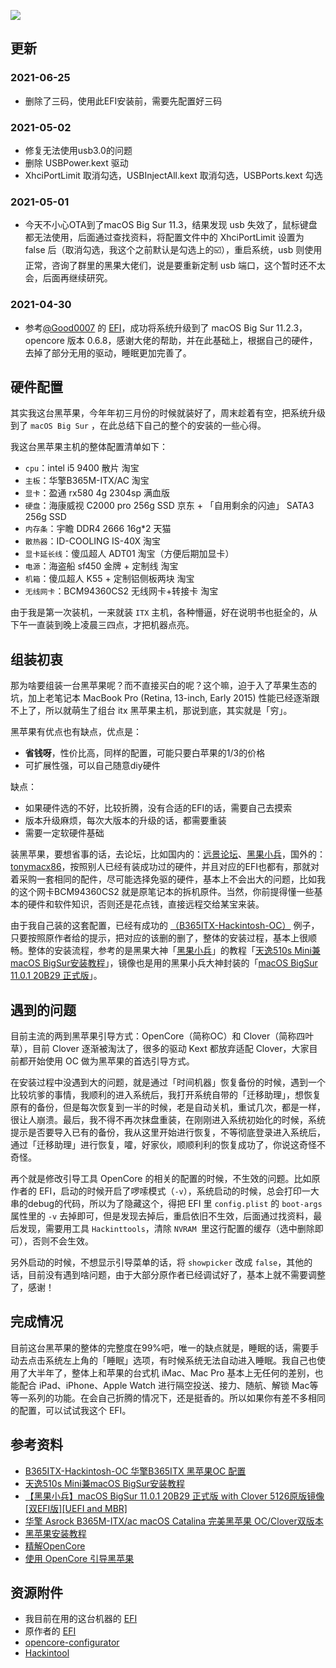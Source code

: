![](https://raw.githubusercontent.com/superleeyom/blog/main/img/iShot20201115.png)

## 更新

### 2021-06-25

- 删除了三码，使用此EFI安装前，需要先配置好三码

### 2021-05-02

- 修复无法使用usb3.0的问题
- 删除 USBPower.kext 驱动
- XhciPortLimit 取消勾选，USBInjectAll.kext 取消勾选，USBPorts.kext 勾选

### 2021-05-01

- 今天不小心OTA到了macOS Big Sur 11.3，结果发现 usb 失效了，鼠标键盘都无法使用，后面通过查找资料，将配置文件中的 XhciPortLimit 设置为 false 后（取消勾选，我这个之前默认是勾选上的☑️），重启系统，usb 则使用正常，咨询了群里的黑果大佬们，说是要重新定制 usb 端口，这个暂时还不太会，后面再继续研究。

### 2021-04-30

- 参考[@Good0007](https://github.com/Good0007) 的 [EFI](https://github.com/Good0007/B365ITX-Hackintosh-OC)，成功将系统升级到了 macOS Big Sur 11.2.3，opencore 版本 0.6.8，感谢大佬的帮助，并在此基础上，根据自己的硬件，去掉了部分无用的驱动，睡眠更加完善了。

## 硬件配置

其实我这台黑苹果，今年年初三月份的时候就装好了，周末趁着有空，把系统升级到了 `macOS Big Sur` ，在此总结下自己的整个的安装的一些心得。

我这台黑苹果主机的整体配置清单如下：

- `cpu`：intel i5 9400  散片 淘宝
- `主板`：华擎B365M-ITX/AC 淘宝
- `显卡`：盈通 rx580 4g 2304sp 满血版
- `硬盘`：海康威视 C2000 pro 256g SSD 京东 +  「自用剩余的闪迪」 SATA3 256g SSD 
- `内存条`：宇瞻 DDR4 2666 16g*2 天猫
- `散热器`：ID-COOLING IS-40X 淘宝
- `显卡延长线`：傻瓜超人 ADT01 淘宝（方便后期加显卡）
- `电源`：海盗船 sf450 金牌  + 定制线 淘宝
- `机箱`：傻瓜超人 K55 + 定制铝侧板两块  淘宝
- `无线网卡`：BCM94360CS2 无线网卡+转接卡  淘宝

由于我是第一次装机，一来就装 `ITX` 主机，各种懵逼，好在说明书也挺全的，从下午一直装到晚上凌晨三四点，才把机器点亮。

## 组装初衷

那为啥要组装一台黑苹果呢？而不直接买白的呢？这个嘛，迫于入了苹果生态的坑，加上老笔记本 MacBook Pro (Retina, 13-inch, Early 2015) 性能已经逐渐跟不上了，所以就萌生了组台 itx 黑苹果主机，那说到底，其实就是「穷」。

黑苹果有优点也有缺点，优点是：
- **省钱呀**，性价比高，同样的配置，可能只要白苹果的1/3的价格
- 可扩展性强，可以自己随意diy硬件

缺点：
- 如果硬件选的不好，比较折腾，没有合适的EFI的话，需要自己去摸索
- 版本升级麻烦，每次大版本的升级的话，都需要重装
- 需要一定软硬件基础

装黑苹果，要想省事的话，去论坛，比如国内的：[远景论坛](http://bbs.pcbeta.com/)、[黑果小兵](https://blog.daliansky.net/)，国外的：[tonymacx86](https://www.tonymacx86.com/)，按照别人已经有装成功过的硬件，并且对应的EFI也都有，那就对着采购一套相同的配件，尽可能选择免驱的硬件，基本上不会出大的问题，比如我的这个网卡BCM94360CS2 就是原笔记本的拆机原件。当然，你前提得懂一些基本的硬件和软件知识，否则还是花点钱，直接远程交给某宝来装。

由于我自己装的这套配置，已经有成功的 [（B365ITX-Hackintosh-OC）](https://github.com/Good0007/B365ITX-Hackintosh-OC) 例子，只要按照原作者给的提示，把对应的该删的删了，整体的安装过程，基本上很顺畅。整体的安装流程，参考的是黑果大神「[黑果小兵](https://blog.daliansky.net/)」的教程「[天逸510s Mini兼macOS BigSur安装教程](https://blog.daliansky.net/Lenovo-Tianyi-510s-Mini-and-macOS-BigSur-Installation-Tutorial.html)」，镜像也是用的黑果小兵大神封装的「[macOS BigSur 11.0.1 20B29 正式版](https://blog.daliansky.net/macOS-BigSur-11.0.1-20B29-Release-version-with-Clover-5126-original-image-Double-EFI-Version-UEFI-and-MBR.html)」。

## 遇到的问题

目前主流的两到黑苹果引导方式：OpenCore（简称OC）和 Clover（简称四叶草），目前 Clover 逐渐被淘汰了，很多的驱动 Kext 都放弃适配 Clover，大家目前都开始使用 OC 做为黑苹果的首选引导方式。

在安装过程中没遇到大的问题，就是通过「时间机器」恢复备份的时候，遇到一个比较坑爹的事情，我顺利的进入系统后，我打开系统自带的「迁移助理」，想恢复原有的备份，但是每次恢复到一半的时候，老是自动关机，重试几次，都是一样，很让人崩溃。最后，我不得不再次抹盘重装，在刚刚进入系统初始化的时候，系统提示是否要导入已有的备份，我从这里开始进行恢复，不等彻底登录进入系统后，通过「迁移助理」进行恢复，嚯，好家伙，顺顺利利的恢复成功了，你说这奇怪不奇怪。

再个就是修改引导工具 OpenCore 的相关的配置的时候，不生效的问题。比如原作者的 EFI，启动的时候开启了啰嗦模式（`-v`），系统启动的时候，总会打印一大串的debug的代码，所以为了隐藏这个，得把 EFI 里 `config.plist` 的 `boot-args` 属性里的 `-v` 去掉即可，但是发现去掉后，重启依旧不生效，后面通过找资料，最后发现，需要用工具 `Hackinttools`，清除 `NVRAM `里这行配置的缓存（选中删除即可），否则不会生效。

另外启动的时候，不想显示引导菜单的话，将 `showpicker` 改成 `false`，其他的话，目前没有遇到啥问题，由于大部分原作者已经调试好了，基本上就不需要调整了，感谢！

## 完成情况

目前这台黑苹果的整体的完整度在99%吧，唯一的缺点就是，睡眠的话，需要手动去点击系统左上角的「睡眠」选项，有时候系统无法自动进入睡眠。我自己也使用了大半年了，整体上和苹果的台式机 iMac、Mac Pro 基本上无任何的差别，也能配合 iPad、iPhone、Apple Watch 进行隔空投送、接力、随航、解锁 Mac等等一系列的功能。在会自己折腾的情况下，还是挺香的。所以如果你有差不多相同的配置，可以试试我这个 EFI。

## 参考资料

- [B365ITX-Hackintosh-OC 华擎B365ITX 黑苹果OC 配置](https://github.com/Good0007/B365ITX-Hackintosh-OC)
- [天逸510s Mini兼macOS BigSur安装教程](https://blog.daliansky.net/Lenovo-Tianyi-510s-Mini-and-macOS-BigSur-Installation-Tutorial.html)
- [【黑果小兵】macOS BigSur 11.0.1 20B29 正式版 with Clover 5126原版镜像[双EFI版][UEFI and MBR]
](https://blog.daliansky.net/macOS-BigSur-11.0.1-20B29-Release-version-with-Clover-5126-original-image-Double-EFI-Version-UEFI-and-MBR.html)
- [华擎 Asrock B365M-ITX/ac macOS Catalina 完美黑苹果 OC/Clover双版本](https://www.chenweikang.top/?p=846)
- [黑苹果安装教程](https://zhih.me/hackintosh-install-guide/)
- [精解OpenCore](https://blog.daliansky.net/OpenCore-BootLoader.html)
- [使用 OpenCore 引导黑苹果](https://blog.xjn819.com/post/opencore-guide.html)

## 资源附件

- 我目前在用的这台机器的 [EFI](https://github.com/superleeyom/B365ITX-Hackintosh-OpenCore)
- 原作者的 [EFI](https://github.com/Good0007/B365ITX-Hackintosh-OC)
- [opencore-configurator](https://mackie100projects.altervista.org/download-opencore-configurator/)
- [Hackintool](https://github.com/headkaze/Hackintool/releases)

